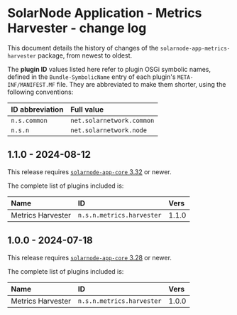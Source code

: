 # SolarNode Application - Metrics Harvester - change log

This document details the history of changes of the `solarnode-app-metrics-harvester` package, from
newest to oldest.

The **plugin ID** values listed here refer to plugin OSGi symbolic names, defined in the
`Bundle-SymbolicName` entry of each plugin's `META-INF/MANIFEST.MF` file. They are abbreviated to
make them shorter, using the following conventions:

| ID abbreviation | Full value                |
|:----------------|:--------------------------|
| `n.s.common`    | `net.solarnetwork.common` |
| `n.s.n`         | `net.solarnetwork.node`   |

## 1.1.0 - 2024-08-12

This release requires [`solarnode-app-core` 3.32][app-core-log] or newer.

The complete list of plugins included is:

| Name              | ID                        | Vers  |
|:------------------|:--------------------------|:------|
| Metrics Harvester | `n.s.n.metrics.harvester` | 1.1.0 |


## 1.0.0 - 2024-07-18

This release requires [`solarnode-app-core` 3.28][app-core-log] or newer.

The complete list of plugins included is:

| Name              | ID                        | Vers  |
|:------------------|:--------------------------|:------|
| Metrics Harvester | `n.s.n.metrics.harvester` | 1.0.0 |


[app-core-log]: ../../solarnode-app-core/debian/CHANGELOG.md
